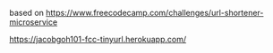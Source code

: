 based on https://www.freecodecamp.com/challenges/url-shortener-microservice

https://jacobgoh101-fcc-tinyurl.herokuapp.com/
